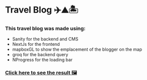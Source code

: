 # Travel Blog ✈️⛰️🏝️
### This travel blog was made using: 
  * Sanity for the backend and CMS
  * NextJs for the frontend
  * mapboxGL to show the emplacement of the blogger on the map
  * groq for the backend query
  * NProgress for the loading bar
 
 ### [Click here to see the result 🖼️](https://travel-blog-snowy.vercel.app/)
